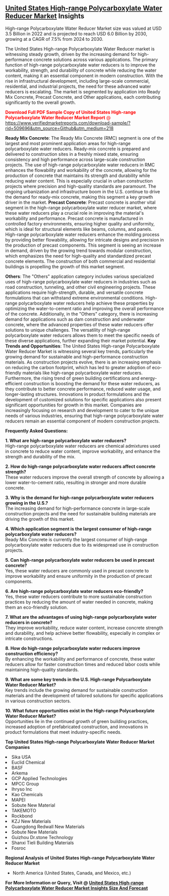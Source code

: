 <h2><a href="https://www.verifiedmarketreports.com/download-sample/?rid=509696&amp;utm_source=Github&amp;utm_medium=218" target="_blank">United States High-range Polycarboxylate Water Reducer Market</a> Insights</h2><p>High-range Polycarboxylate Water Reducer Market size was valued at USD 3.5 Billion in 2022 and is projected to reach USD 6.0 Billion by 2030, growing at a CAGR of 7.5% from 2024 to 2030.</p><p> <p>The United States High-range Polycarboxylate Water Reducer market is witnessing steady growth, driven by the increasing demand for high-performance concrete solutions across various applications. The primary function of high-range polycarboxylate water reducers is to improve the workability, strength, and durability of concrete while reducing the water content, making it an essential component in modern construction. With the rise in infrastructural development, including large-scale commercial, residential, and industrial projects, the need for these advanced water reducers is escalating. The market is segmented by application into Ready Mix Concrete, Precast Concrete, and Other applications, each contributing significantly to the overall growth. <p><span class=""><span style="color: #ff0000;"><strong>Download Full PDF Sample Copy of United States High-range Polycarboxylate Water Reducer Market Report</strong> @ </span><a href="https://www.verifiedmarketreports.com/download-sample/?rid=509696&amp;utm_source=Github&amp;utm_medium=218" target="_blank">https://www.verifiedmarketreports.com/download-sample/?rid=509696&amp;utm_source=Github&amp;utm_medium=218</a></span></p></p> <p><strong>Ready Mix Concrete</strong>: The Ready Mix Concrete (RMC) segment is one of the largest and most prominent application areas for high-range polycarboxylate water reducers. Ready-mix concrete is prepared and delivered to construction sites in a freshly mixed state, ensuring consistency and high performance across large-scale construction projects. The use of high-range polycarboxylate water reducers in RMC enhances the flowability and workability of the concrete, allowing for the production of concrete that maintains its strength and durability while reducing water content. This is especially crucial in urban construction projects where precision and high-quality standards are paramount. The ongoing urbanization and infrastructure boom in the U.S. continue to drive the demand for ready-mix concrete, making this segment a key growth driver in the market. <strong>Precast Concrete</strong>: Precast concrete is another vital segment in the high-range polycarboxylate water reducer market, where these water reducers play a crucial role in improving the material's workability and performance. Precast concrete is manufactured in controlled factory environments, ensuring higher quality and uniformity, which is ideal for structural elements like beams, columns, and panels. High-range polycarboxylate water reducers enhance the molding process by providing better flowability, allowing for intricate designs and precision in the production of precast components. This segment is seeing an increase in demand, driven by the growing trend towards modular construction, which emphasizes the need for high-quality and standardized precast concrete elements. The construction of both commercial and residential buildings is propelling the growth of this market segment. <p><strong>Others</strong>: The "Others" application category includes various specialized uses of high-range polycarboxylate water reducers in industries such as road construction, tunneling, and other civil engineering projects. These applications require high-strength, durable, and versatile concrete formulations that can withstand extreme environmental conditions. High-range polycarboxylate water reducers help achieve these properties by optimizing the water-to-cement ratio and improving the overall performance of the concrete. Additionally, in the "Others" category, there is increasing demand for applications such as dam construction and underwater concrete, where the advanced properties of these water reducers offer solutions to unique challenges. The versatility of high-range polycarboxylate water reducers allows them to meet the specific needs of these diverse applications, further expanding their market potential. <strong>Key Trends and Opportunities</strong>: The United States High-range Polycarboxylate Water Reducer Market is witnessing several key trends, particularly the growing demand for sustainable and high-performance construction materials. As construction projects evolve, there is an increasing emphasis on reducing the carbon footprint, which has led to greater adoption of eco-friendly materials like high-range polycarboxylate water reducers. Furthermore, the rising trend of green building certifications and energy-efficient construction is boosting the demand for these water reducers, as they contribute to better concrete performance, reduced water usage, and longer-lasting structures. Innovations in product formulations and the development of customized solutions for specific applications also present significant opportunities for growth in this market. Companies are increasingly focusing on research and development to cater to the unique needs of various industries, ensuring that high-range polycarboxylate water reducers remain an essential component of modern construction projects. <p><strong>Frequently Asked Questions:</strong></p> <p><strong>1. What are high-range polycarboxylate water reducers?</strong><br> High-range polycarboxylate water reducers are chemical admixtures used in concrete to reduce water content, improve workability, and enhance the strength and durability of the mix.</p> <p><strong>2. How do high-range polycarboxylate water reducers affect concrete strength?</strong><br> These water reducers improve the overall strength of concrete by allowing a lower water-to-cement ratio, resulting in stronger and more durable concrete.</p> <p><strong>3. Why is the demand for high-range polycarboxylate water reducers growing in the U.S.?</strong><br> The increasing demand for high-performance concrete in large-scale construction projects and the need for sustainable building materials are driving the growth of this market.</p> <p><strong>4. Which application segment is the largest consumer of high-range polycarboxylate water reducers?</strong><br> Ready Mix Concrete is currently the largest consumer of high-range polycarboxylate water reducers due to its widespread use in construction projects.</p> <p><strong>5. Can high-range polycarboxylate water reducers be used in precast concrete?</strong><br> Yes, these water reducers are commonly used in precast concrete to improve workability and ensure uniformity in the production of precast components.</p> <p><strong>6. Are high-range polycarboxylate water reducers eco-friendly?</strong><br> Yes, these water reducers contribute to more sustainable construction practices by reducing the amount of water needed in concrete, making them an eco-friendly solution.</p> <p><strong>7. What are the advantages of using high-range polycarboxylate water reducers in concrete?</strong><br> They improve workability, reduce water content, increase concrete strength and durability, and help achieve better flowability, especially in complex or intricate constructions.</p> <p><strong>8. How do high-range polycarboxylate water reducers improve construction efficiency?</strong><br> By enhancing the workability and performance of concrete, these water reducers allow for faster construction times and reduced labor costs while maintaining high-quality standards.</p> <p><strong>9. What are some key trends in the U.S. High-range Polycarboxylate Water Reducer Market?</strong><br> Key trends include the growing demand for sustainable construction materials and the development of tailored solutions for specific applications in various construction sectors.</p> <p><strong>10. What future opportunities exist in the High-range Polycarboxylate Water Reducer Market?</strong><br> Opportunities lie in the continued growth of green building practices, increased adoption of prefabricated construction, and innovations in product formulations that meet industry-specific needs.</p> </p><p><strong>Top United States High-range Polycarboxylate Water Reducer Market Companies</strong></p><div data-test-id=""><p><li>Sika USA</li><li> Euclid Chemical</li><li> BASF</li><li> Arkema</li><li> GCP Applied Technologies</li><li> MPCC Group</li><li> Ihryso Inc</li><li> Kao Chemicals</li><li> MAPEI</li><li> Sobute New Material</li><li> TAKEMOTO</li><li> Rockbond</li><li> KZJ New Materials</li><li> Guangdong Redwall New Materials</li><li> Sobute New Materials</li><li> Guizhou Dr.stone Technology</li><li> Shanxi Tieli Building Materials</li><li> Fosroc</li></p><div><strong>Regional Analysis of&nbsp;United States High-range Polycarboxylate Water Reducer Market</strong></div><ul><li dir="ltr"><p dir="ltr">North America&nbsp;(United States, Canada, and Mexico, etc.)</p></li></ul><p><strong>For More Information or Query, Visit @&nbsp;</strong><strong><a href="https://www.verifiedmarketreports.com/product/high-range-polycarboxylate-water-reducer-market/?utm_source=Github&amp;utm_medium=218" target="_blank">United States High-range Polycarboxylate Water Reducer Market Insights Size And Forecast</a></strong></p></div>
